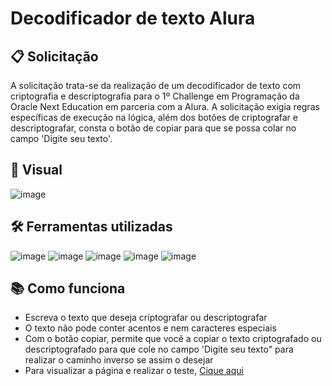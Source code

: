 # **Decodificador de texto Alura**

## **📋 Solicitação**

A solicitação trata-se da realização de um decodificador de texto com criptografia e descriptografia para o 1º Challenge em Programação da Oracle Next Education em parceria com a Alura.
A solicitação exigia regras específicas de execução na lógica, além dos botões de criptografar e descriptografar, consta o botão de copiar para que se possa colar no campo 'Digite seu texto'.

## **🎨 Visual**

![image](https://github.com/user-attachments/assets/2459a5e8-10f3-406f-8684-0a46e2c4fd18)

## **🛠️ Ferramentas utilizadas**

![image](https://github.com/user-attachments/assets/c2327393-12ba-442e-b7ae-6eb8aff240b4) ![image](https://github.com/user-attachments/assets/a9be546d-1d84-419c-bf30-2591bf328947) ![image](https://github.com/user-attachments/assets/8df07682-af96-427b-a849-758237cd2047) ![image](https://github.com/user-attachments/assets/92d7b133-07ba-471c-a38d-56a88ddf71da) ![image](https://github.com/user-attachments/assets/2563edcc-2e02-464d-badc-b4e9bccef106)

## **📚 Como funciona**

- Escreva o texto que deseja criptografar ou descriptografar
- O texto não pode conter acentos e nem caracteres especiais
- Com o botão copiar, permite que você a copiar o texto criptografado ou descriptografado para que cole no campo 'Digite seu texto" para realizar o caminho inverso se assim o desejar
- Para visualizar a página e realizar o teste, <a href= "https://decodificador-gules.vercel.app/index.html">Cique aqui</a>


